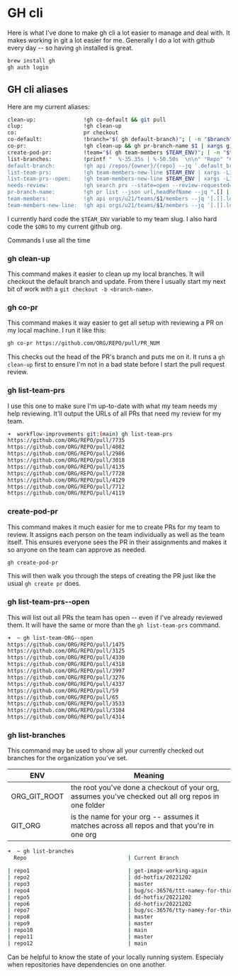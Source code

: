 # GH cli

Here is what I've done to make gh cli a lot easier to manage and deal with. It makes working in git a lot
easier for me.  Generally I do a lot with github every day -- so having `gh` installed is great.

```bash
brew install gh
gh auth login
```

## GH cli aliases

Here are my current aliases:

```sh
clean-up:               !gh co-default && git pull
clup:                   !gh clean-up
co:                     pr checkout
co-default:             !branch="$( gh default-branch)"; [ -n "$branch" ] &&  git checkout $branch
co-pr:                  !gh clean-up && gh pr-branch-name $1 | xargs git checkout
create-pod-pr:          !team="$( gh team-members $TEAM_ENV)"; [ -n "$team" ] &&  gh pr create -r "$team" -r "$ORG/$TEAM_ENV"
list-branches:          !printf "  %-35.35s | %-50.50s  \n\n" "Repo" "Current Branch" && gh repo list $GIT_ORG --json name --jq ".[].name" | xargs -L1 -I {} sh -c "cd $ORG_GIT_ROOT/{} 2> /dev/null && echo {} && git branch --show-current" | xargs -n 2 | xargs -L1 -I {} sh -c "printf \"| %-35.35s | %-50.50s |\n\" {}
default-branch:         !gh api /repos/{owner}/{repo} --jq '.default_branch'
list-team-prs:          !gh team-members-new-line $TEAM_ENV | xargs -L1 -I {} gh search prs --state=open --review-requested=@me --json url --author {} --jq ".[].url"
list-team-prs--open:    !gh team-members-new-line $TEAM_ENV | xargs -L1 -I {} gh search prs --state=open --json url --author {} --jq ".[].url"
needs-review:           !gh search prs --state=open --review-requested=@me --sort created --json url --jq ".[].url"
pr-branch-name:         !gh pr list --json url,headRefName --jq ".[] | select(.url == \"$1\") | .headRefName"
team-members:           !gh api orgs/u21/teams/$1/members --jq '[.[].login] | join(",")'
team-members-new-line:  !gh api orgs/u21/teams/$1/members --jq '[.[].login] | join("\n")'
```

I currently hard code the `$TEAM_ENV` variable to my team slug. I also hard code the `$ORG` to my current github org.

Commands I use all the time

### gh clean-up

This command makes it easier to clean up my local branches. It will checkout the default branch and update. From there
I usually start my next bit of work with a `git checkout -b <branch-name>`.

### gh co-pr

This command makes it way easier to get all setup with reviewing a PR on my local machine. I run it like this:

```sh
gh co-pr https://github.com/ORG/REPO/pull/PR_NUM
```

This checks out the head of the PR's branch and puts me on it. It runs a `gh clean-up` first to ensure I'm not in a
bad state before I start the pull request review.

### gh list-team-prs

I use this one to make sure I'm up-to-date with what my team needs my help reviewing. It'll output the URLs of all
PRs that need my review for my team.

```sh
➜  workflow-improvements git:(main) gh list-team-prs
https://github.com/ORG/REPO/pull/7735
https://github.com/ORG/REPO/pull/4082
https://github.com/ORG/REPO/pull/2986
https://github.com/ORG/REPO/pull/3018
https://github.com/ORG/REPO/pull/4135
https://github.com/ORG/REPO/pull/7728
https://github.com/ORG/REPO/pull/4129
https://github.com/ORG/REPO/pull/7712
https://github.com/ORG/REPO/pull/4119
```

### create-pod-pr

This command makes it much easier for me to create PRs for my team to review. It assigns each person on the team individually as well
as the team itself. This ensures everyone sees the PR in their assignments and makes it so anyone on the team can approve as needed.

```sh
gh create-pod-pr
```

This will then walk you through the steps of creating the PR just like the usual `gh create pr` does.

### gh list-team-prs--open

This will list out all PRs the team has open -- even if I've already reviewed them. It will have the same or more than the `gh list-team-prs` command. 

```sh
➜  ~ gh list-team-ORG--open
https://github.com/ORG/REPO/pull/1475
https://github.com/ORG/REPO/pull/3125
https://github.com/ORG/REPO/pull/4330
https://github.com/ORG/REPO/pull/4318
https://github.com/ORG/REPO/pull/3997
https://github.com/ORG/REPO/pull/3276
https://github.com/ORG/REPO/pull/4337
https://github.com/ORG/REPO/pull/59
https://github.com/ORG/REPO/pull/65
https://github.com/ORG/REPO/pull/3533
https://github.com/ORG/REPO/pull/3104
https://github.com/ORG/REPO/pull/4314
```

### gh list-branches

This command may be used to show all your currently checked out branches for the organization you've set. 

|ENV| Meaning|
|--|--|
|ORG_GIT_ROOT| the root you've done a checkout of your org, assumes you've checked out all org repos in one folder|
|GIT_ORG| is the name for your org -- assumes it matches across all repos and that you're in one org |


```sh
➜  ~ gh list-branches
  Repo                                | Current Branch

| repo1                               | get-image-working-again                            |
| repo2                               | dd-hotfix/20221202                                 |
| repo3                               | master                                             |
| repo4                               | bug/sc-36576/ttt-namey-for-thing                   |
| repo5                               | dd-hotfix/20221202                                 |
| repo6                               | dd-hotfix/20221202                                 |
| repo7                               | bug/sc-36576/tty-namey-for-thing                   |
| repo8                               | master                                             |
| repo9                               | master                                             |
| repo10                              | main                                               |
| repo11                              | master                                             |
| repo12                              | main                                               |
```

Can be helpful to know the state of your locally running system. Especialy when repositories have dependencies on one another. 
